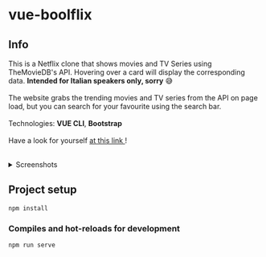 # vue-boolflix
## Info
This is a Netflix clone that shows movies and TV Series using TheMovieDB's API.
Hovering over a card will display the corresponding data. **Intended for Italian speakers only, sorry** :sweat_smile:  <br/><br/>
The website grabs the trending movies and TV series from the API on page load, but you can search for your favourite using the search bar. <br/> <br/>
Technologies: **VUE CLI**, **Bootstrap**  <br/><br/>
Have a look for yourself <a href="https://morieri-boolflix.netlify.app/">at this link </a>!<br/><br/>

<details>
  <summary>Screenshots</summary>
  <img src="https://i.imgur.com/rIvZ0VF.png" name="1">
  <img src="https://i.imgur.com/W2kOre3.png" name="2">
</details>

## Project setup
```
npm install
```

### Compiles and hot-reloads for development
```
npm run serve
```
